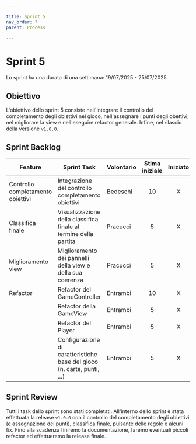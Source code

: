 ```yaml
---

title: Sprint 5
nav_order: 7
parent: Process

---
```


# Sprint 5

Lo sprint ha una durata di una settimana: 19/07/2025 - 25/07/2025

## Obiettivo

L'obiettivo dello sprint 5 consiste nell'integrare il controllo del completamento degli obiettivi nel gioco,
nell'assegnare i punti degli obettivi, nel migliorare la view e nell'eseguire refactor generale. Infine, nel rilascio
della versione `v1.0.0`.

## Sprint Backlog

| Feature                           | Sprint Task                                                             | Volontario | Stima iniziale | Iniziato | Completato |
|-----------------------------------|-------------------------------------------------------------------------|------------|:--------------:|:--------:|:----------:|
| Controllo completamento obiettivi | Integrazione del controllo completamento obiettivi                      | Bedeschi   |       10       |    X     |     X      |
| Classifica finale                 | Visualizzazione della classifica finale al termine della partita        | Pracucci   |       5        |    X     |     X      |
| Miglioramento view                | Miglioramento dei pannelli della view e della sua coerenza              | Pracucci   |       5        |    X     |     X      |
| Refactor                          | Refactor del GameController                                             | Entrambi   |       10       |    X     |     X      |
|                                   | Refactor della GameView                                                 | Entrambi   |       5        |    X     |     X      |
|                                   | Refactor del Player                                                     | Entrambi   |       5        |    X     |     X      |
|                                   | Configurazione di caratteristiche base del gioco (n. carte, punti, ...) | Entrambi   |       5        |    X     |     X      |

## Sprint Review

Tutti i task dello sprint sono stati completati. All'interno dello sprint è stata effettuata la release `v1.0.0` con il
controllo del completamento degli obiettivi (e assegnazione dei punti), classifica finale, pulsante delle regole e
alcuni fix.
Fino alla scadenza finiremo la documentazione, faremo eventuali piccoli refactor ed effettueremo la release finale.